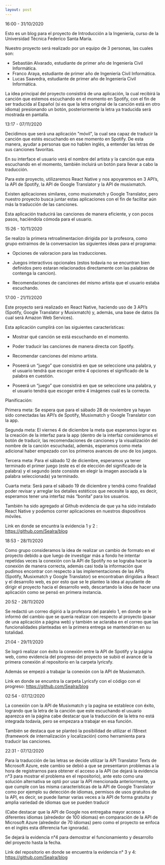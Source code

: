 ```yaml
---
layout: post
---
```


16:00 - 31/10/2020

Esto es un blog para el proyecto de Introducción a la Ingeniería, curso de la Universidad Técnica Federico Santa María.

Nuestro proyecto será realizado por un equipo de 3 personas, las cuales son:

- Sebastián Alvarado, estudiante de primer año de Ingeniería Civil Informática.
- Franco Araya, estudiante de primer año de Ingeniería Civil Informática.
- Lucas Saavedra, estudiante de primer año de Ingeniería Civil Informática.


La idea principal del proyecto consistirá de una aplicación, la cual recibirá la canción que estemos escuchando en el momento en Spotify,
con el fin de ser traducida al Español (si es que la letra original de la canción está en otro idioma) presionando un botón,
posteriormente la letra ya traducida será mostrada en pantalla.

13:17 - 07/11/2020

Decidimos que será una aplicación "móvil", la cual sea capaz de traducir la canción que estés escuchando en ese momento en Spotify.
De esta manera, ayudar a personas que no hablen inglés, a entender las letras de sus canciones favoritas.

En su interface el usuario verá el nombre del artista y la canción que esta escuchando en el momento, también incluirá un botón para 
llevar a cabo la traducción.

Para este proyecto, utilizaremos React Native y nos apoyaremos en 3 API’s, la API de Spotify, la API de Google Translator y la API de musixmatch.

Existen aplicaciones similares, como musixmatch y Google Translator, pero nuestro proyecto busca juntar estas aplicaciones con el fin 
de facilitar aún más la traducción de las canciones.

Esta aplicación traducirá las canciones de manera eficiente, y con pocos pasos, haciéndola cómoda para el usuario.

15:26 - 10/11/2020

Se realizo la primera retroalimentacion dirigida por la profesora, como grupo extraimos de la conversacion las siguientes ideas para el programa:

- Opciones de valoracion para las traducciones. 

- Juegos interactivos opcionales (estos todavia no se encuntran bien definidos pero estaran relacionados directamente con las palabras de contenga la cancion).

- Recomendaciones de canciones del mismo artista que el usuario estaba escuchando.

17:00 - 21/11/2020

Este proyecto será realizado en React Native, haciendo uso de 3 API’s (Spotify, Google Translator y Musixmatch) y, además, una base de datos (la cual será Amazon Web Services). 

 

Esta aplicación cumplirá con las siguientes características: 

- Mostrar qué canción se está escuchando en el momento. 

- Poder traducir las canciones de manera directa con Spotify. 

- Recomendar canciones del mismo artista. 

- Poseerá un “juego” que consistirá en que se seleccione una palabra, y el usuario tendrá que escoger entre 4 opciones el significado de la palabra en cuestión. 

- Poseerá un “juego” que consistirá en que se seleccione una palabra, y el usuario tendrá que escoger entre 4 imágenes cuál es la correcta. 

Planificación:  

Primera meta: Se espera que para el sábado 28 de noviembre ya hayan sido conectadas las API’s de Spotify, Musixmatch y Google Translator con la app. 

Segunda meta: El viernes 4 de diciembre la meta que esperamos lograr es la creación de la interfaz para la app (dentro de la interfaz consideramos el botón de traducir, las recomendaciones de canciones y la visualización del nombre de la canción escuchada), además, esperamos como meta adicional haber empezado con los primeros avances de uno de los juegos. 

Tercera meta: Para el sábado 12 de diciembre, esperamos ya tener terminado el primer juego (este es el de elección del significado de la palabra) y el segundo (este consiste en elegir la imagen asociada a la palabra seleccionada) ya terminado. 

Cuarta meta: Será para el sábado 19 de diciembre y tendrá como finalidad poder revisar y arreglar los detalles estéticos que necesite la app, es decir, esperamos tener una interfaz más “bonita” para los usuarios. 

 

También ha sido agregado al Github evidencia de que ya ha sido instalado React Native y podemos correr aplicaciones en nuestros dispositivos móviles. 

Link en donde se encuntra la evidencia 1 y 2 : https://github.com/Sealra/blog

18:53 - 28/11/2020 

Como grupo consideramos la idea de realizar un cambio de formato en el proyecto debido a que luego de investigar más a fondo he intentar repetidas veces la conexión con la API de Spotify no se lograba hacer la conexión de manera correcta, además casi toda la información que pudimos encontrar con respecto a las implementaciones de las APIs (Spotify, Musixmatch y Google Translator) se encontraban dirigidas a React y el desarrollo web, es por esto que se le planteo la idea al ayudante de dirigir el proyecto hacia el desarrollo web, descartando la idea de hacer una aplicación como se pensó en primera instancia.

20:52 - 28/11/2020

Se redactó un correo digirió a la profesora del paralelo 1, en donde se le informó del cambio que se quería realizar con respecto al proyecto (pasar de una aplicación a página web) y también se aclaraba en el correo que las funcionalidades planteadas en la primera entrega se mantendrían en su totalidad.

21:04 - 29/11/2020

Se logró realizar con éxito la conexión entre la API de Spotify y la página web, como evidencia del progreso del proyecto se subió el avance de la primera conexión al repositorio en la carpeta lyricsfy.

Además se empezó a trabajar la conexión con la API de Musixmatch.

Link en donde se encuntra la carpeta Lyricsfy con el código con el progreso: https://github.com/Sealra/blog

02:54 - 07/12/2020

La conexión con la API de Musixmatch y la pagina se establece con éxito, logrando que la letra de la canción que este escuchando el usuario aparezca en la página cabe destacar que la traducción de la letra no está integrada todavía, pero se empezara a trabajar en esa función.

También se destaca que se planteó la posibilidad de utilizar el i18next (framework de internalización y localización) como herramienta para traducir las canciones.

22:31 - 07/12/2020

Para la traducción de las letras se decide utilizar la API Translator Texts de Microsoft Azure, este cambio se debió a que se presentaron problemas a la hora de registrarnos para obtener el acceso a la API (se dejará la evidencia n°3 para mostrar el problema en el repositorio), ante esto como una solución alternativa se optó por usar la API mencionada anteriormente, ya que cumple con las misma características de la API de Google Translator como por ejemplo su detección de idiomas, permisos de usos gratuitos de la API, es decir, se puede llamar varias veces a la API de forma gratuita y amplia variedad de idiomas que se pueden traducir 

(Cabe destacar que la API de Google nos entregaba mayor acceso a diferentes idiomas (alrededor de 100 idiomas) en comparación de la API de Microsoft Azure (alrededor de 70 idiomas) pero como el proyecto se enfoca en el inglés esta diferencia fue ignorada).

Se dejará la evidencia n°4 para demostrar el funcionamiento y desarrollo del proyecto hasta la fecha.

Link del repositorio en donde se encuentra la evidencia n° 3 y 4: https://github.com/Sealra/blog
